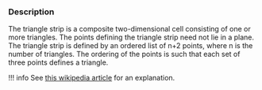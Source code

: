 ### Description

The triangle strip is a composite two-dimensional cell consisting of one or more triangles. The points defining the
triangle strip need not lie in a plane. The triangle strip is defined by an ordered list of n+2 points, where n is the
number of triangles. The ordering of the points is such that each set of three points defines a triangle.

!!! info See [this wikipedia article](http://en.wikipedia.org/wiki/Triangle_strip) for an explanation.

